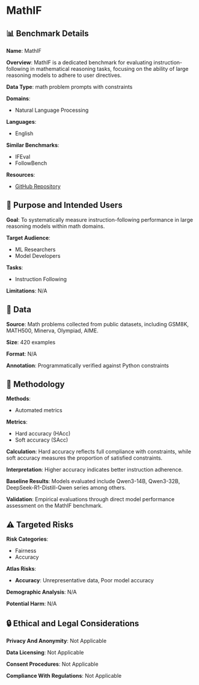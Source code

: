 # MathIF

## 📊 Benchmark Details

**Name**: MathIF

**Overview**: MathIF is a dedicated benchmark for evaluating instruction-following in mathematical reasoning tasks, focusing on the ability of large reasoning models to adhere to user directives.

**Data Type**: math problem prompts with constraints

**Domains**:
- Natural Language Processing

**Languages**:
- English

**Similar Benchmarks**:
- IFEval
- FollowBench

**Resources**:
- [GitHub Repository](https://github.com/TingchenFu/MathIF)

## 🎯 Purpose and Intended Users

**Goal**: To systematically measure instruction-following performance in large reasoning models within math domains.

**Target Audience**:
- ML Researchers
- Model Developers

**Tasks**:
- Instruction Following

**Limitations**: N/A

## 💾 Data

**Source**: Math problems collected from public datasets, including GSM8K, MATH500, Minerva, Olympiad, AIME.

**Size**: 420 examples

**Format**: N/A

**Annotation**: Programmatically verified against Python constraints

## 🔬 Methodology

**Methods**:
- Automated metrics

**Metrics**:
- Hard accuracy (HAcc)
- Soft accuracy (SAcc)

**Calculation**: Hard accuracy reflects full compliance with constraints, while soft accuracy measures the proportion of satisfied constraints.

**Interpretation**: Higher accuracy indicates better instruction adherence.

**Baseline Results**: Models evaluated include Qwen3-14B, Qwen3-32B, DeepSeek-R1-Distill-Qwen series among others.

**Validation**: Empirical evaluations through direct model performance assessment on the MathIF benchmark.

## ⚠️ Targeted Risks

**Risk Categories**:
- Fairness
- Accuracy

**Atlas Risks**:
- **Accuracy**: Unrepresentative data, Poor model accuracy

**Demographic Analysis**: N/A

**Potential Harm**: N/A

## 🔒 Ethical and Legal Considerations

**Privacy And Anonymity**: Not Applicable

**Data Licensing**: Not Applicable

**Consent Procedures**: Not Applicable

**Compliance With Regulations**: Not Applicable
